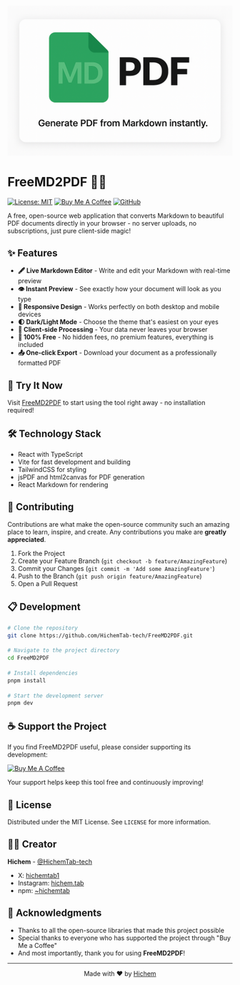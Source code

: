 <!--suppress HtmlDeprecatedAttribute -->
<p align="center">
  <img src="https://raw.githubusercontent.com/HichemTab-tech/FreeMD2PDF/master/public/cover.png" alt="cover image"/>
</p>

# FreeMD2PDF 📄✨

[![License: MIT](https://img.shields.io/badge/License-MIT-blue.svg)](https://opensource.org/licenses/MIT)
[![Buy Me A Coffee](https://img.shields.io/badge/Buy%20Me%20A%20Coffee-Support-orange.svg)](https://www.buymeacoffee.com/HichemTabTech)
[![GitHub](https://img.shields.io/badge/GitHub-HichemTab--tech-green.svg)](https://github.com/HichemTab-tech)

A free, open-source web application that converts Markdown to beautiful PDF documents directly in your browser -
no server uploads, no subscriptions, just pure client-side magic!

## ✨ Features

- **🖋️ Live Markdown Editor** - Write and edit your Markdown with real-time preview
- **👁️ Instant Preview** - See exactly how your document will look as you type
- **📱 Responsive Design** - Works perfectly on both desktop and mobile devices
- **🌓 Dark/Light Mode** - Choose the theme that's easiest on your eyes
- **🔄 Client-side Processing** - Your data never leaves your browser
- **💯 100% Free** - No hidden fees, no premium features, everything is included
- **📤 One-click Export** - Download your document as a professionally formatted PDF

## 🚀 Try It Now

Visit [FreeMD2PDF](https://free-md-2-pdf.vercel.app) to start using the tool right away - no installation required!

## 🛠️ Technology Stack

- React with TypeScript
- Vite for fast development and building
- TailwindCSS for styling
- jsPDF and html2canvas for PDF generation
- React Markdown for rendering

## 🤝 Contributing

Contributions are what make the open-source community such an amazing place to learn, inspire, and create.
Any contributions you make are **greatly appreciated**.

1. Fork the Project
2. Create your Feature Branch (`git checkout -b feature/AmazingFeature`)
3. Commit your Changes (`git commit -m 'Add some AmazingFeature'`)
4. Push to the Branch (`git push origin feature/AmazingFeature`)
5. Open a Pull Request

## 📋 Development

```bash
# Clone the repository
git clone https://github.com/HichemTab-tech/FreeMD2PDF.git

# Navigate to the project directory
cd FreeMD2PDF

# Install dependencies
pnpm install

# Start the development server
pnpm dev
```

## ☕ Support the Project

If you find FreeMD2PDF useful, please consider supporting its development:

[![Buy Me A Coffee](https://img.buymeacoffee.com/button-api/?text=Buy%20me%20a%20coffee&emoji=&slug=HichemTabTech&button_colour=FFDD00&font_colour=000000&font_family=Cookie&outline_colour=000000&coffee_colour=ffffff)](https://www.buymeacoffee.com/HichemTabTech)

Your support helps keep this tool free and continuously improving!

## 📜 License

Distributed under the MIT License. See `LICENSE` for more information.

## 👨‍💻 Creator

**Hichem** - [@HichemTab-tech](https://github.com/HichemTab-tech)

- X: [hichemtab1](https://x.com/hichemtab1)
- Instagram: [hichem.tab](https://instagram.com/hichem.tab)
- npm: [~hichemtab](https://www.npmjs.com/~hichemtab)

## 🙏 Acknowledgments

- Thanks to all the open-source libraries that made this project possible
- Special thanks to everyone who has supported the project through "Buy Me a Coffee"
- And most importantly, thank you for using **FreeMD2PDF**!

---

<!--suppress HtmlDeprecatedAttribute -->
<p align="center">Made with ❤️ by <a href="https://github.com/HichemTab-tech">Hichem</a></p>

<!-- GitAds-Verify: 2M7X7K7AP6BGLHSL2PPPQ5F6M4AAKLP8 -->
